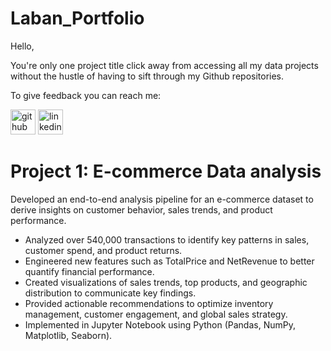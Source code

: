 # Laban_Portfolio
Hello,

You're only one project title click away from accessing all my data projects without the hustle of having to sift through my Github repositories. 

To give feedback you can  reach me:

[<img src='https://cdn.jsdelivr.net/npm/simple-icons@3.0.1/icons/github.svg' alt='github' height='40'>](https://github.com/LabanMutua)  [<img src='https://cdn.jsdelivr.net/npm/simple-icons@3.0.1/icons/linkedin.svg' alt='linkedin' height='40'>](https://www.linkedin.com/in/laban-mutua/)  

# Project 1: E-commerce Data analysis
Developed an end-to-end analysis pipeline for an e-commerce dataset to derive insights on customer behavior, sales trends, and product performance.

- Analyzed over 540,000 transactions to identify key patterns in sales, customer spend, and product returns.
- Engineered new features such as TotalPrice and NetRevenue to better quantify financial performance.
- Created visualizations of sales trends, top products, and geographic distribution to communicate key findings.
- Provided actionable recommendations to optimize inventory management, customer engagement, and global sales strategy.
- Implemented in Jupyter Notebook using Python (Pandas, NumPy, Matplotlib, Seaborn).
